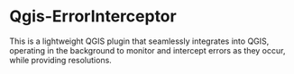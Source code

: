 # Qgis-ErrorInterceptor
This is a lightweight QGIS plugin that seamlessly integrates into QGIS, operating in the background to monitor and intercept errors as they occur, while providing resolutions.
